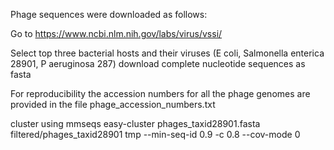 Phage sequences were downloaded as follows:

Go to https://www.ncbi.nlm.nih.gov/labs/virus/vssi/

Select top three bacterial hosts and their viruses (E coli, Salmonella enterica 28901,  P aeruginosa 287)
download complete nucleotide sequences as fasta

For reproducibility the accession numbers for all the phage genomes are provided in the file phage_accession_numbers.txt

cluster using 
mmseqs easy-cluster phages_taxid28901.fasta filtered/phages_taxid28901 tmp --min-seq-id 0.9 -c 0.8 --cov-mode 0
